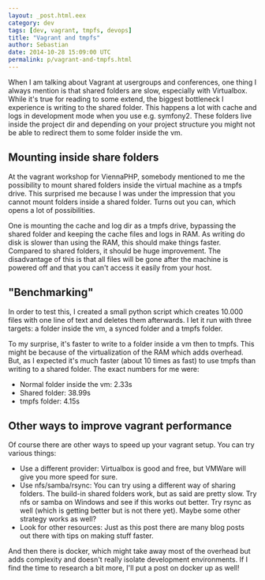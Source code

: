 ```yaml
---
layout: _post.html.eex
category: dev
tags: [dev, vagrant, tmpfs, devops]
title: "Vagrant and tmpfs"
author: Sebastian
date: 2014-10-28 15:09:00 UTC
permalink: p/vagrant-and-tmpfs.html
---
```

When I am talking about Vagrant at usergroups and conferences, one thing I always mention is that shared folders are slow, especially with Virtualbox. While it's true for reading to some extend, the biggest bottleneck I experience is writing to the shared folder. This happens a lot with cache and logs in development mode when you use e.g. symfony2. These folders live inside the project dir and depending on your project structure you might not be able to redirect them to some folder inside the vm.

## Mounting inside share folders

At the vagrant workshop for ViennaPHP, somebody mentioned to me the possibility to mount shared folders inside the virtual machine as a tmpfs drive. This surprised me because I was under the impression that you cannot mount folders inside a shared folder. Turns out you can, which opens a lot of possibilities.

One is mounting the cache and log dir as a tmpfs drive, bypassing the shared folder and keeping the cache files and logs in RAM. As writing do disk is slower than using the RAM, this should make things faster. Compared to shared folders, it should be huge improvement.
The disadvantage of this is that all files will be gone after the machine is powered off and that you can't access it easily from your host.

## "Benchmarking"

In order to test this, I created a small python script which creates 10.000 files with one line of text and deletes them afterwards. I let it run with three targets: a folder inside the vm, a synced folder and a tmpfs folder.

To my surprise, it's faster to write to a folder inside a vm then to tmpfs. This might be because of the virtualization of the RAM which adds overhead. But, as I expected it's much faster (about 10 times as fast) to use tmpfs than writing to a shared folder. The exact numbers for me were:

* Normal folder inside the vm: 2.33s
* Shared folder: 38.99s
* tmpfs folder: 4.15s

## Other ways to improve vagrant performance

Of course there are other ways to speed up your vagrant setup. You can try various things:

* Use a different provider: Virtualbox is good and free, but VMWare will give you more speed for sure.
* Use nfs/samba/rsync: You can try using a different way of sharing folders. The build-in shared folders work, but as said are pretty slow. Try nfs or samba on Windows and see if this works out better. Try rsync as well (which is getting better but is not there yet). Maybe some other strategy works as well?
* Look for other resources: Just as this post there are many blog posts out there with tips on making stuff faster.

And then there is docker, which might take away most of the overhead but adds complexity and doesn't really isolate development environments. If I find the time to research a bit more, I'll put a post on docker up as well!

